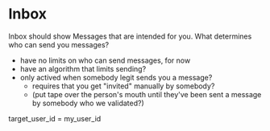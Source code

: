 # Inbox

Inbox should show Messages that are intended for you.
What determines who can send you messages?
- have no limits on who can send messages, for now
- have an algorithm that limits sending?
- only actived when somebody legit sends you a message?
    - requires that you get "invited" manually by somebody?
    - (put tape over the person's mouth until they've been sent a message by somebody who we validated?)


target_user_id = my_user_id
